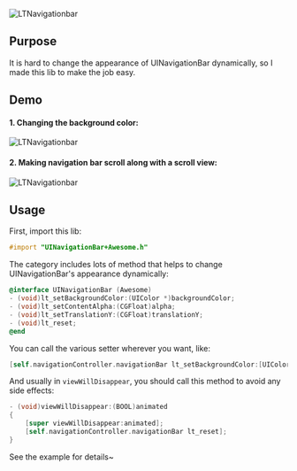 ![LTNavigationbar](https://cocoapod-badges.herokuapp.com/v/LTNavigationBar/badge.png)

## Purpose
It is hard to change the appearance of UINavigationBar dynamically, so I made this lib to make the job easy.


## Demo
#### 1. Changing the background color:
![LTNavigationbar](https://raw.githubusercontent.com/ltebean/LTNavigationBar/master/images/demo.gif)


#### 2. Making navigation bar scroll along with a scroll view:
![LTNavigationbar](https://raw.githubusercontent.com/ltebean/LTNavigationBar/master/images/demo2.gif)

## Usage

First, import this lib:
```objective-c
#import "UINavigationBar+Awesome.h"
```

The category includes lots of method that helps to change UINavigationBar's appearance dynamically:
```objective-c
@interface UINavigationBar (Awesome)
- (void)lt_setBackgroundColor:(UIColor *)backgroundColor;
- (void)lt_setContentAlpha:(CGFloat)alpha;
- (void)lt_setTranslationY:(CGFloat)translationY;
- (void)lt_reset;
@end
```

You can call the various setter wherever you want, like:
```objective-c
[self.navigationController.navigationBar lt_setBackgroundColor:[UIColor blueColor]];
```

And usually in `viewWillDisappear`, you should call this method to avoid any side effects:
```objective-c
- (void)viewWillDisappear:(BOOL)animated
{
    [super viewWillDisappear:animated];
    [self.navigationController.navigationBar lt_reset];
}
```

See the example for details~ 